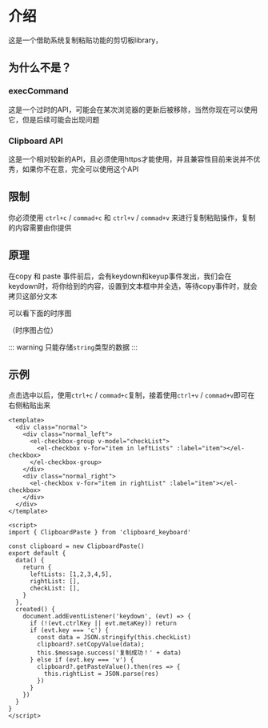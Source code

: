 # 介绍

这是一个借助系统复制粘贴功能的剪切板library，

## 为什么不是？

### execCommand
这是一个过时的API，可能会在某次浏览器的更新后被移除，当然你现在可以使用它，但是后续可能会出现问题

### Clipboard API
这是一个相对较新的API，且必须使用https才能使用，并且兼容性目前来说并不优秀，如果你不在意，完全可以使用这个API

## 限制
你必须使用 `ctrl+c` / `commad+c` 和 `ctrl+v` / `commad+v` 来进行复制粘贴操作，复制的内容需要由你提供

## 原理
在copy 和 paste 事件前后，会有keydown和keyup事件发出，我们会在keydown时，将你给到的内容，设置到文本框中并全选，等待copy事件时，就会拷贝这部分文本

可以看下面的时序图

（时序图占位）

::: warning
只能存储`string`类型的数据
:::

## 示例

点击选中以后，使用`ctrl+c` / `commad+c`复制，接着使用`ctrl+v` / `commad+v`即可在右侧粘贴出来

<ClientOnly>
  <Normal />
</ClientOnly>


```vue
<template>
  <div class="normal">
    <div class="normal_left">
      <el-checkbox-group v-model="checkList">
        <el-checkbox v-for="item in leftLists" :label="item"></el-checkbox>
      </el-checkbox-group>
    </div>
    <div class="normal_right">
      <el-checkbox v-for="item in rightList" :label="item"></el-checkbox>
    </div>
  </div>
</template>

<script>
import { ClipboardPaste } from 'clipboard_keyboard'

const clipboard = new ClipboardPaste()
export default {
  data() {
    return {
      leftLists: [1,2,3,4,5],
      rightList: [],
      checkList: [],
    }
  },
  created() {
    document.addEventListener('keydown', (evt) => {
      if (!(evt.ctrlKey || evt.metaKey)) return
      if (evt.key === 'c') {
        const data = JSON.stringify(this.checkList)
        clipboard?.setCopyValue(data);
        this.$message.success('复制成功！' + data)
      } else if (evt.key === 'v') {
        clipboard?.getPasteValue().then(res => {
          this.rightList = JSON.parse(res)
        })
      }
    })
  }
}
</script>
```